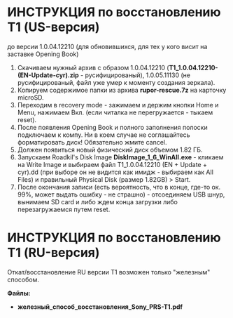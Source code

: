 # ИНСТРУКЦИЯ по восстановлению Т1 (US-версия)
до версии 1.0.04.12210 (для обновившихся, для тех у кого висит на заставке Opening Book) 

1. Скачиваем нужный архив с образом 1.0.04.12210 (**T1_1.0.04.12210-(EN-Update-cyr).zip** - русифицированый), 1.0.05.11130 (не русифицированый, файл уже умер к моменту создания зеркала).
2. Копируем содержимое папки из архива **rupor-rescue.7z** на карточку microSD.
3. Переходим в recovery mode - зажимаем и держим кнопки Home и Menu, нажимаем Вкл. (если читалка не перегружается - тыкаем reset).
4. После появления Opening Book и полного заполнения полоски подключаем к компу. Ни в коем случае не соглашайтесь форматировать диск! Обязательно жмите cancel.
5. Должен появиться новый физический диск объемом 1.82 ГБ.
6. Запускаем Roadkil's Disk Image  **DiskImage_1_6_WinAll.exe** - кликаем на Write Image и выбираем файл T1_1.0.04.12210 (EN + Update + cyr).dd (при выборе он не видится как имидж - выбираем как All Files) и правильный Physical Disk (размер 1.82GB) > Start.
7. После окончания записи (есть вероятность, что в конце, где-то ок. 99%, может выдать ошибку - не страшно) - отсоединяем USB шнур, вынимаем SD card и либо ждем конца загрузки либо перезагружаемся путем reset.

# ИНСТРУКЦИЯ по восстановлению Т1 (RU-версия)
Откат/восстановление RU версии Т1 возможен только "железным" способом.

**Файлы:**
- **железный_способ_восстановления_Sony_PRS-T1.pdf**